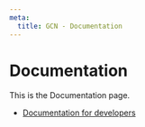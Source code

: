 ```yaml
---
meta:
  title: GCN - Documentation
---
```


# Documentation

This is the Documentation page.

* [Documentation for developers](docs/dev)

